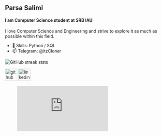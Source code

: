## Parsa Salimi
#### I am Computer Science student at SRB IAU
I love Computer Science and Engineering and strive to explore it as much as possible within this field.
- 🎯 Skills: Python / SQL
- 📫 Telegram: @itzCloner 

![GitHub streak stats](https://streak-stats.demolab.com/?user=Parsalimi)  

[<img src='https://cdn.jsdelivr.net/npm/simple-icons@3.0.1/icons/github.svg' alt='github' height='40'>](https://github.com/Parsalimi)  [<img src='https://cdn.jsdelivr.net/npm/simple-icons@3.0.1/icons/linkedin.svg' alt='linkedin' height='40'>](https://www.linkedin.com/in/https://www.linkedin.com/in/parsalimi//)

<figure><embed src="https://wakatime.com/share/@6a69ffae-81b7-4666-9710-8414f9b90f80/b9735c9d-e290-426e-afe0-31c48e827c17.svg"></embed></figure>
